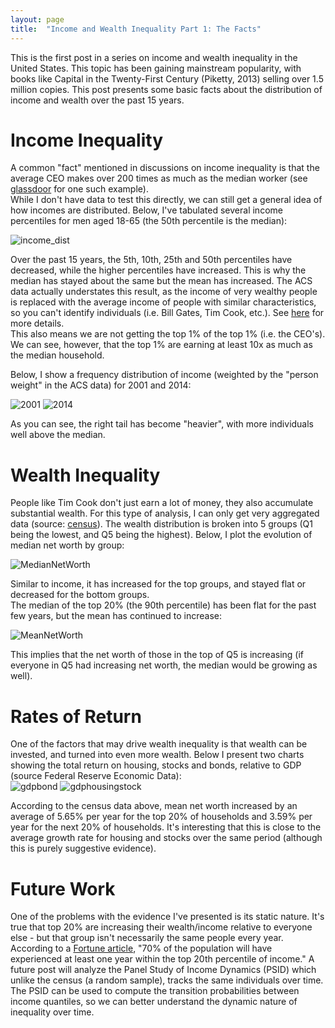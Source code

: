 ```yaml
---
layout: page
title:  "Income and Wealth Inequality Part 1: The Facts"
---
```


This is the first post in a series on income and wealth inequality in the United States.  This topic has been gaining mainstream popularity, with books like Capital in the Twenty-First Century (Piketty, 2013) selling over 1.5 million copies. This post presents some basic facts about the distribution of income and wealth over the past 15 years.

# Income Inequality

A common "fact" mentioned in discussions on income inequality is that the average CEO makes over 200 times as much as the median worker (see <a href="https://www.glassdoor.com/research/ceo-pay-ratio/">glassdoor</a> for one such example). <br />
While I don't have data to test this directly, we can still get a general idea of how incomes are distributed.  Below, I've tabulated several income percentiles for men aged 18-65 (the 50th percentile is the median):

![income_dist](/Post_Images/7_24_2016/income_dist.PNG)

Over the past 15 years, the 5th, 10th, 25th and 50th percentiles have decreased, while the higher percentiles have increased.  This is why the median has stayed about the same but the mean has increased.  The ACS data actually understates this result, as the income of very wealthy people is replaced with the average income of people with similar characteristics, so you can't identify individuals (i.e. Bill Gates, Tim Cook, etc.).  See <a href="https://cps.ipums.org/cps/topcodes_tables.shtml">here</a> for more details.  <br />
This also means we are not getting the top 1% of the top 1% (i.e. the CEO's).  We can see, however, that the top 1% are earning at least 10x as much as the median household. <br />

Below, I show a frequency distribution of income (weighted by  the "person weight" in the ACS data) for 2001 and 2014:

![2001](/Post_Images/7_24_2016/2001.png)
![2014](/Post_Images/7_24_2016/2014.png)

As you can see, the right tail has become "heavier", with more individuals well above the median.

# Wealth Inequality

People like Tim Cook don't just earn a lot of money, they also accumulate substantial wealth.  For this type of analysis, I can only get very aggregated data (source: <a href="http://www.census.gov/people/wealth/data/disttables.html">census</a>).  The wealth distribution is broken into 5 groups (Q1 being the lowest, and Q5 being the highest).  Below, I plot the evolution of median net worth by group:

![MedianNetWorth](/Post_Images/7_24_2016/MedianNetWorth.PNG)

Similar to income, it has increased for the top groups, and stayed flat or decreased for the bottom groups.  <br />
The median of the top 20% (the 90th percentile) has been flat for the past few years, but the mean has continued to increase:

![MeanNetWorth](/Post_Images/7_24_2016/MeanNetWorth.PNG)

This implies that the net worth of those in the top of Q5 is increasing (if everyone in Q5 had increasing net worth, the median would be growing as well).

# Rates of Return

One of the factors that may drive wealth inequality is that wealth can be invested, and turned into even more wealth.  Below I present two charts showing the total return on housing, stocks and bonds, relative to GDP (source Federal Reserve Economic Data): <br />
![gdpbond](/Post_Images/7_24_2016/gdpbond.png)
![gdphousingstock](/Post_Images/7_24_2016/gdphousingstock.png)

According to the census data above, mean net worth increased by an average of 5.65% per year for the top 20% of households and 3.59% per year for the next 20% of households.  It's interesting that this is close to the average growth rate for housing and stocks over the same period (although this is purely suggestive evidence).

# Future Work

One of the problems with the evidence I've presented is its static nature.  It's true that top 20% are increasing their wealth/income relative to everyone else - but that group isn't necessarily the same people every year.  <br />
According to a <a href="http://fortune.com/2015/03/02/economic-inequality-myth-1-percent-wealth/">Fortune article</a>, "70% of the population will have experienced at least one year within the top 20th percentile of income."  A future post will analyze the Panel Study of Income Dynamics (PSID) which unlike the census (a random sample), tracks the same individuals over time.  The PSID can be used to compute the transition probabilities between income quantiles, so we can better understand the dynamic nature of inequality over time.
